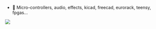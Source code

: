 - 🔭 Micro-controllers, audio, effects, kicad, freecad, eurorack, teensy, fpgas...

![](https://github-readme-stats.vercel.app/api?username=newdigate&count_private=true&show_icons=true)

<!--
**newdigate/newdigate** is a ✨ _special_ ✨ repository because its `README.md` (this file) appears on your GitHub profile.

Here are some ideas to get you started:

- 🔭 I’m currently working on ...
- 🌱 I’m currently learning ...
- 👯 I’m looking to collaborate on ...
- 🤔 I’m looking for help with ...
- 💬 Ask me about ...
- 📫 How to reach me: ...
- 😄 Pronouns: ...
- ⚡ Fun fact: ...
-->
